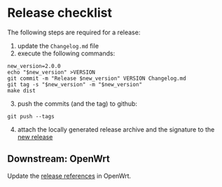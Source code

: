 # Release checklist

The following steps are required for a release:

1. update the `Changelog.md` file
2. execute the following commands:
```shell
new_version=2.0.0
echo "$new_version" >VERSION
git commit -m "Release $new_version" VERSION Changelog.md
git tag -s "$new_version" -m "$new_version"
make dist
```
3. push the commits (and the tag) to github:
```shell
git push --tags
```
4. attach the locally generated release archive and the signature to the
   [new release](https://github.com/munin-monitoring/muninlite/releases/)


## Downstream: OpenWrt

Update the
[release references](https://github.com/openwrt/packages/blob/master/admin/muninlite/Makefile)
in OpenWrt.

